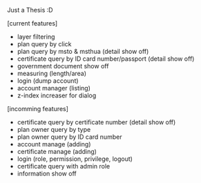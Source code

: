 Just a Thesis :D

[current features]
  - layer filtering
  - plan query by click
  - plan query by msto & msthua (detail show off)
  - certificate query by ID card number/passport (detail show off)
  - government document show off
  - measuring (length/area)
  - login (dump account)
  - account manager (listing)
  - z-index increaser for dialog

[incomming features]
  - certificate query by certificate number (detail show off)
  - plan owner query by type
  - plan owner query by ID card number
  - account manage (adding)
  - certificate manage (adding)
  - login (role, permission, privilege, logout)
  - certificate query with admin role
  - information show off


